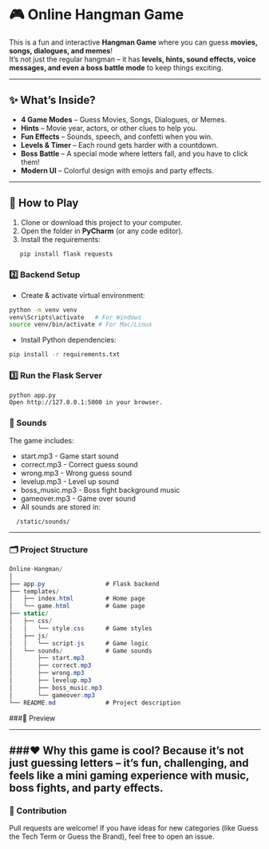# 🎮 Online Hangman Game

This is a fun and interactive **Hangman Game** where you can guess **movies, songs, dialogues, and memes**!  
It’s not just the regular hangman – it has **levels, hints, sound effects, voice messages, and even a boss battle mode** to keep things exciting.

---

## ✨ What’s Inside?
- **4 Game Modes** – Guess Movies, Songs, Dialogues, or Memes.
- **Hints** – Movie year, actors, or other clues to help you.
- **Fun Effects** – Sounds, speech, and confetti when you win.
- **Levels & Timer** – Each round gets harder with a countdown.
- **Boss Battle** – A special mode where letters fall, and you have to click them!
- **Modern UI** – Colorful design with emojis and party effects.

---

## 🚀 How to Play
1. Clone or download this project to your computer.
2. Open the folder in **PyCharm** (or any code editor).
3. Install the requirements:
```bash
   pip install flask requests

```
### 2️⃣ Backend Setup
- Create & activate virtual environment:
```bash
python -m venv venv
venv\Scripts\activate   # For Windows
source venv/bin/activate # For Mac/Linux
```
- Install Python dependencies:
```bash
pip install -r requirements.txt
```
### 3️⃣ Run the Flask Server
```bash
python app.py
Open http://127.0.0.1:5000 in your browser.
```
### 🎵 Sounds
The game includes:

- start.mp3 - Game start sound
- correct.mp3 - Correct guess sound
- wrong.mp3 - Wrong guess sound
- levelup.mp3 - Level up sound
- boss_music.mp3 - Boss fight background music
- gameover.mp3 - Game over sound
- All sounds are stored in:
```arduino
  /static/sounds/
```
---
### 🗂️ Project Structure
```csharp
Online-Hangman/
│
├── app.py                 # Flask backend
├── templates/
│   ├── index.html         # Home page
│   └── game.html          # Game page
├── static/
│   ├── css/
│   │   └── style.css      # Game styles
│   ├── js/
│   │   └── script.js      # Game logic
│   └── sounds/            # Game sounds
│       ├── start.mp3
│       ├── correct.mp3
│       ├── wrong.mp3
│       ├── levelup.mp3
│       ├── boss_music.mp3
│       └── gameover.mp3
└── README.md              # Project description

```
###📸 Preview


---
###❤️ Why this game is cool?
Because it’s not just guessing letters –
it’s fun, challenging, and feels like a mini gaming experience with music, boss fights, and party effects.
---
### 🤝 Contribution
Pull requests are welcome! If you have ideas for new categories (like Guess the Tech Term or Guess the Brand), feel free to open an issue.



  
